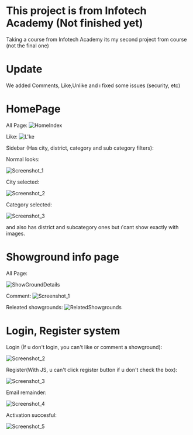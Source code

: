 # This project is from Infotech Academy (Not finished yet)

Taking a course from Infotech Academy its my second project from course (not the final one)

# Update
We added Comments, Like,Unlike and ı fixed some issues (security, etc)


# HomePage

All Page:
![HomeIndex](https://user-images.githubusercontent.com/62712555/199781511-a045d659-e1e4-40cb-bec7-a009a0835181.png)


Like:
![L'ke](https://user-images.githubusercontent.com/62712555/199787263-2c90e814-168f-41cc-a30d-c9334a545d71.png)


Sidebar (Has city, district, category and sub category filters):

Normal looks:

![Screenshot_1](https://user-images.githubusercontent.com/62712555/199783648-e3f074c7-f381-45f1-b2ea-977c7ecb4669.png)

City selected:

![Screenshot_2](https://user-images.githubusercontent.com/62712555/199784225-67b88fd9-c47e-40fd-a863-4d0e752f0837.png)

Category selected:

![Screenshot_3](https://user-images.githubusercontent.com/62712555/199784323-4e16d80e-dcce-4b56-b1a4-81ab4174356a.png)

and also has district and subcategory ones but ı'cant show exactly with images.


# Showground info page

All Page:

![ShowGroundDetails](https://user-images.githubusercontent.com/62712555/199784641-cc0496b7-7613-4b50-b3f5-c4874c64bbe6.png)

Comment:
![Screenshot_1](https://user-images.githubusercontent.com/62712555/199787576-ed3f82da-6fe5-44ea-adc2-46ce25d42bf7.png)


Releated showgrounds:
![RelatedShowgrounds](https://user-images.githubusercontent.com/62712555/199787403-5f3662a8-372e-485d-8b96-85f493ec03df.png)


# Login, Register system

Login (İf u don't login, you can't like or comment a showground):

![Screenshot_2](https://user-images.githubusercontent.com/62712555/199787735-8444dc51-991e-46f2-b7dd-e73ed667664d.png)

Register(With JS, u can't click register button if u don't check the box):

![Screenshot_3](https://user-images.githubusercontent.com/62712555/199787812-89efabd0-ca5b-4dec-820b-c864944c1263.png)

Email remainder:

![Screenshot_4](https://user-images.githubusercontent.com/62712555/199791159-92d9aeb3-3763-46a4-bc6d-3bab657302db.png)

Activation succesful:

![Screenshot_5](https://user-images.githubusercontent.com/62712555/199791207-a3df3dfb-787a-4596-b865-9ed9d2f1900f.png)
